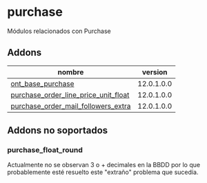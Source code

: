 purchase
=========
Módulos relacionados con Purchase


Addons
----------------
nombre | version
--- | ---
[ont_base_purchase](ont_base_purchase/) | 12.0.1.0.0
[purchase_order_line_price_unit_float](purchase_order_line_price_unit_float/) | 12.0.1.0.0
[purchase_order_mail_followers_extra](purchase_order_mail_followers_extra/) | 12.0.1.0.0

## Addons no soportados

### purchase_float_round
Actualmente no se observan 3 o + decimales en la BBDD por lo que probablemente esté resuelto este "extraño" problema que sucedía.

